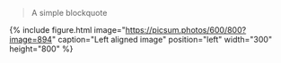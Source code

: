 > A simple blockquote

{% include figure.html image="https://picsum.photos/600/800?image=894" caption="Left aligned image" position="left" width="300" height="800" %}


